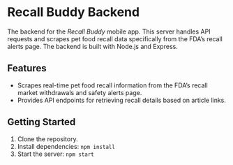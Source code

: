 # Recall Buddy Backend

The backend for the _Recall Buddy_ mobile app. This server handles API requests and scrapes pet food recall data specifically from the FDA’s recall alerts page. The backend is built with Node.js and Express.

## Features

- Scrapes real-time pet food recall information from the FDA’s recall market withdrawals and safety alerts page.
- Provides API endpoints for retrieving recall details based on article links.

## Getting Started

1. Clone the repository.
2. Install dependencies: `npm install`
3. Start the server: `npm start`
